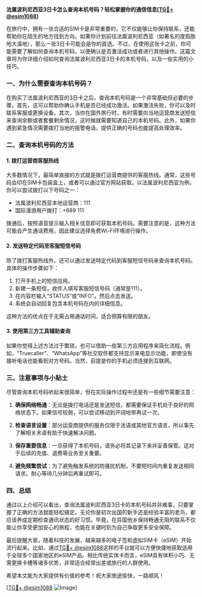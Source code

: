 **法属波利尼西亚3日卡怎么查询本机号码？轻松掌握你的通信信息[[TG💪+ @esim1088](https://t.me/s/esim1088)]**

在旅行中，拥有一张合适的SIM卡是非常重要的，它不仅能够让你保持联系，还能帮助你在陌生的地方找到方向。如果你计划前往法属波利尼西亚（如著名的度假胜地大溪地），那么一张3日卡可能会是你的首选。不过，在使用这张卡之前，你可能需要了解如何查询本机号码，以便确认是否激活成功或者进行其他操作。这篇文章将为你详细介绍如何查询法属波利尼西亚3日卡的本机号码，以及一些实用的小技巧。

### 一、为什么需要查询本机号码？

在购买了法属波利尼西亚的3日卡之后，查询本机号码是一个非常基础但必要的步骤。首先，这可以帮助你确认手机是否已经成功激活。如果激活失败，你可以及时联系客服或更换设备。其次，当你在国外旅行时，有时需要向当地运营商发送短信来查询余额或者套餐剩余情况，这时候就需要知道自己的本机号码。此外，如果你遇到紧急情况需要拨打当地的报警电话，提供正确的号码也能提高处理效率。

### 二、查询本机号码的方法

#### 1. 拨打运营商客服热线
大多数情况下，最简单直接的方式就是拨打运营商提供的客服热线。通常，这些号码会印在SIM卡包装盒上，或者可以通过官方网站获取。以法属波利尼西亚为例，你可以尝试拨打以下号码之一：

- 法属波利尼西亚本地运营商：111
- 国际漫游用户拨打：+689 111

拨通后，按照语音提示输入相关信息即可获取本机号码。需要注意的是，这种方法可能会产生通话费用，因此建议选择免费Wi-Fi环境进行操作。

#### 2. 发送特定代码至客服短信号码
除了拨打客服热线外，还可以通过发送特定代码到客服短信号码来查询本机号码。具体的操作步骤如下：

1. 打开手机上的短信应用。
2. 新建一条短信，收件人填写客服短信号码（通常是111）。
3. 在内容栏输入“STATUS”或“INFO”，然后点击发送。
4. 系统会自动回复包含本机号码在内的详细信息。

这种方法的优点在于无需占用通话时间，适合预算有限的朋友。

#### 3. 使用第三方工具辅助查询
如果你觉得上述方法过于繁琐，也可以借助一些第三方应用程序来简化流程。例如，“Truecaller”、“WhatsApp”等社交软件都支持显示来电显示功能，即使没有接听电话也能看到对方号码。当然，前提是你的手机必须连接到互联网。

### 三、注意事项与小贴士

尽管查询本机号码听起来很简单，但在实际操作过程中还是有一些细节需要注意：

1. **确保网络畅通**：无论是拨打电话还是发送短信，都需要保证手机处于良好的网络状态下。如果信号较弱，可以尝试移动到开阔地带再试一次。
   
2. **检查语言设置**：部分运营商提供的服务仅限于法语或其他官方语言，所以事先了解相关术语有助于快速解决问题。

3. **保存重要信息**：一旦获得了本机号码，请务必将其记录下来并妥善保管。这对于后续的充值、退费等业务至关重要。

4. **避免频繁尝试**：为了避免触发系统的防骚扰机制，不要短时间内重复发送相同请求。耐心等待几分钟后再重试即可。

### 四、总结

通过以上介绍可以看出，查询法属波利尼西亚3日卡的本机号码并非难事，只要掌握了正确的方法就能轻松搞定。无论你是初次出国的新手还是经验丰富的老鸟，都应该养成定期检查通讯状态的好习惯。毕竟，在异国他乡保持畅通无阻的联系不仅能让你享受更加安心的旅程，也能在关键时刻为自己争取更多安全保障。

最后提醒大家，随着科技的发展，越来越多的电子签和虚拟SIM卡（eSIM）开始流行起来。比如，通过[TG💪+ @esim1088](https://t.me/s/esim1088)这样的平台就可以方便快捷地获取适用于全球多个国家地区的eSIM产品。相比传统实体卡而言，eSIM具有体积小巧、无需更换卡槽等诸多优势，非常适合经常出差或旅行的人群使用。

希望本文能为大家提供有价值的参考！祝大家旅途愉快，一路顺风！

[[TG💪+ @esim1088](https://t.me/s/esim1088) ![Image](https://i.postimg.cc/4NQfJmqS/Snipaste-2025-05-13-00-14-12.png)]